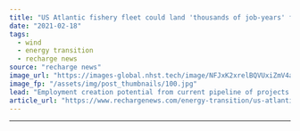 ```yaml
---
title: "US Atlantic fishery fleet could land 'thousands of job-years' from work in offshore wind"
date: "2021-02-18"
tags: 
  - wind
  - energy transition
  - recharge news
source: "recharge news"
image_url: "https://images-global.nhst.tech/image/NFJxK2xrelBQVUxiZmV4aFk3bktnenpQbGZlVjhUR2IwdERzZGVGb092TT0=/nhst/binary/762fd038c63795990cfcbc33b5b56194"
image_fp: "/assets/img/post_thumbnails/100.jpg"
lead: "Employment creation potential from current pipeline of projects off eastern seaboard put at 2,600 job-hours by New York State Economic Research & Development Authority study"
article_url: "https://www.rechargenews.com/energy-transition/us-atlantic-fishery-fleet-could-land-thousands-of-job-years-from-work-in-offshore-wind/2-1-965635"
---
```


---

